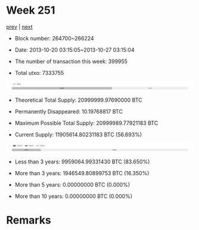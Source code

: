 # Week 251

[prev](week0250.md) | [next](week0252.md)

- Block number: 264700~266224

- Date: 2013-10-20 03:15:05~2013-10-27 03:15:04

- The number of transaction this week: 399955

- Total utxo: 7333755

![](../images/mined_week0251.png)

- Theoretical Total Supply: 20999999.97690000 BTC

- Permanently Disappeared: 10.19768817 BTC

- Maximum Possible Total Supply: 20999989.77921183 BTC

- Current Supply: 11905614.80231183 BTC (56.693%)

![](../images/year_week0251.png)


- Less than 3 years: 9959064.99331430 BTC (83.650%)

- More than 3 years: 1946549.80899753 BTC (16.350%)

- More than 5 years: 0.00000000 BTC (0.000%)

- More than 10 years: 0.00000000 BTC (0.000%)

# Remarks

